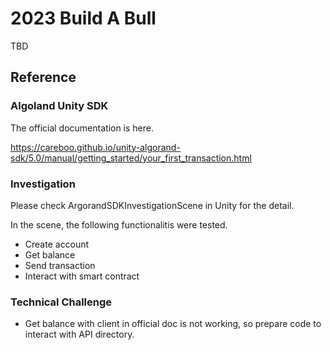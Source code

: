 # 2023 Build A Bull

TBD

## Reference

### Algoland Unity SDK

The official documentation is here.

https://careboo.github.io/unity-algorand-sdk/5.0/manual/getting_started/your_first_transaction.html

### Investigation

Please check ArgorandSDKInvestigationScene in Unity for the detail.

In the scene, the following functionalitis were tested.

- Create account
- Get balance
- Send transaction
- Interact with smart contract

### Technical Challenge

- Get balance with client in official doc is not working, so prepare code to interact with API directory.
